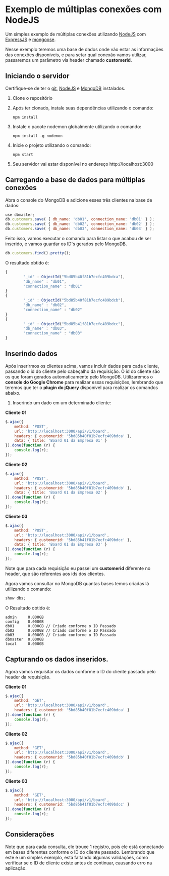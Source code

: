 # Exemplo de múltiplas conexões com NodeJS
Um simples exemplo de múltiplas conexões utilizando [NodeJS](https://nodejs.org/en/) com [ExpressJS](https://expressjs.com/pt-br/) e [mongoose](https://mongoosejs.com/).

Nesse exemplo teremos uma base de dados onde vão estar as informações das conexões disponíveis, e para setar qual conexão vamos utilizar, passaremos um parâmetro via header chamado **customerid**.

## Iniciando o servidor
Certifique-se de ter o [git](https://git-scm.com/), [NodeJS](https://nodejs.org/en/) e [MongoDB](https://www.mongodb.com/) instalados.

1. Clone o repositório
2. Após ter clonado, instale suas dependências utilizando o comando:

    `npm install`

3. Instale o pacote nodemon globalmente utilizando o comando:

    `npm install -g nodemon`

4. Inicie o projeto utilizando o comando:

    `npm start`

5. Seu servidor vai estar disponível no endereço http://localhost:3000

## Carregando a base de dados para múltiplas conexões
Abra o console do MongoDB e adicione esses três clientes na base de dados:

```javascript
use dbmaster;
db.customers.save( { db_name: 'db01', connection_name: 'db01' } );
db.customers.save( { db_name: 'db02', connection_name: 'db02' } );
db.customers.save( { db_name: 'db03', connection_name: 'db03' } );
```

Feito isso, vamos executar o comando para listar o que acabou de ser inserido, e vamos guardar os ID's gerados pelo MongoDB.

```javascript
db.customers.find().pretty();
```

O resultado obtido é:

```javascript
{
        "_id" : ObjectId("5bd85b40f81b7ecfc409bdca"),
        "db_name" : "db01",
        "connection_name" : "db01"
}
{
        "_id" : ObjectId("5bd85b40f81b7ecfc409bdcb"),
        "db_name" : "db02",
        "connection_name" : "db02"
}
{
        "_id" : ObjectId("5bd85b41f81b7ecfc409bdcc"),
        "db_name" : "db03",
        "connection_name" : "db03"
}
```

## Inserindo dados
Após inserirmos os clientes acima, vamos incluir dados para cada cliente, passando o id do cliente pelo cabeçalho da requisição. O id do cliente são os que foram gerados automaticamente pelo MongoDB. Utilizaremos o **console do Google Chrome** para realizar essas requisições, lembrando que teremos que ter o **plugin do jQuery** disponível para realizar os comandos abaixo.

1. Inserindo um dado em um determinado cliente:

**Cliente 01**
```javascript
$.ajax({
    method: 'POST',
	url: 'http://localhost:3000/api/v1/board',
	headers: { customerid: '5bd85b40f81b7ecfc409bdca' },
	data: { title: 'Board 01 da Empresa 01' }
}).done(function (r) {
	console.log(r);
});
```

**Cliente 02**
```javascript
$.ajax({
    method: 'POST',
	url: 'http://localhost:3000/api/v1/board',
	headers: { customerid: '5bd85b40f81b7ecfc409bdcb' },
	data: { title: 'Board 01 da Empresa 02' }
}).done(function (r) {
	console.log(r);
});
```

**Cliente 03**
```javascript
$.ajax({
    method: 'POST',
	url: 'http://localhost:3000/api/v1/board',
	headers: { customerid: '5bd85b41f81b7ecfc409bdcc' },
	data: { title: 'Board 01 da Empresa 03' }
}).done(function (r) {
	console.log(r);
});
```

Note que para cada requisição eu passei um **customerid** diferente no header, que são referentes aos ids dos clientes.

Agora vamos consultar no MongoDB quantas bases temos criadas lá utilizando o comando:

```javascript
show dbs;
```

O Resultado obtido é:

```
admin     0.000GB
config    0.000GB
db01      0.000GB // Criado conforme o ID Passado
db02      0.000GB // Criado conforme o ID Passado
db03      0.000GB // Criado conforme o ID Passado
dbmaster  0.000GB
local     0.000GB
```

## Capturando os dados inseridos.
Agora vamos requisitar os dados conforme o ID do cliente passado pelo header da requisição.

**Cliente 01**
```javascript
$.ajax({
    method: 'GET',
	url: 'http://localhost:3000/api/v1/board',
	headers: { customerid: '5bd85b40f81b7ecfc409bdca' }
}).done(function (r) {
	console.log(r);
});
```

**Cliente 02**
```javascript
$.ajax({
    method: 'GET',
	url: 'http://localhost:3000/api/v1/board',
	headers: { customerid: '5bd85b40f81b7ecfc409bdcb' }
}).done(function (r) {
	console.log(r);
});
```

**Cliente 03**
```javascript
$.ajax({
    method: 'GET',
	url: 'http://localhost:3000/api/v1/board',
	headers: { customerid: '5bd85b41f81b7ecfc409bdcc' }
}).done(function (r) {
	console.log(r);
});
```

## Considerações
Note que para cada consulta, ele trouxe 1 registro, pois ele está conectando em bases diferentes conforme o ID do cliente passado. Lembrando que este é um simples exemplo, está faltando algumas validações, como verificar se o ID de cliente existe antes de continuar, causando erro na aplicação.
